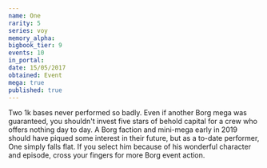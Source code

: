 ```yaml
---
name: One
rarity: 5
series: voy
memory_alpha:
bigbook_tier: 9
events: 10
in_portal:
date: 15/05/2017
obtained: Event
mega: true
published: true
---
```


Two 1k bases never performed so badly. Even if another Borg mega was guaranteed, you shouldn't invest five stars of behold capital for a crew who offers nothing day to day. A Borg faction and mini-mega early in 2019 should have piqued some interest in their future, but as a to-date performer, One simply falls flat. If you select him because of his wonderful character and episode, cross your fingers for more Borg event action.
